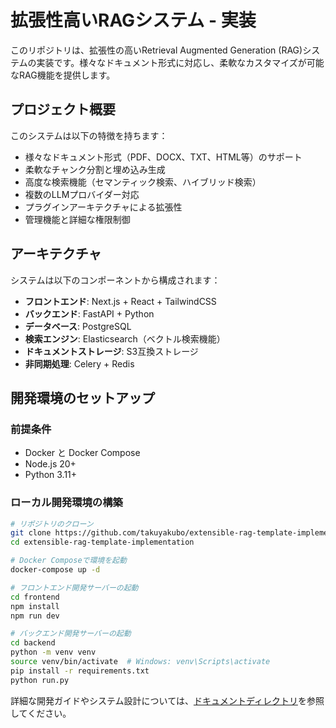 # 拡張性高いRAGシステム - 実装

このリポジトリは、拡張性の高いRetrieval Augmented Generation (RAG)システムの実装です。様々なドキュメント形式に対応し、柔軟なカスタマイズが可能なRAG機能を提供します。

## プロジェクト概要

このシステムは以下の特徴を持ちます：

- 様々なドキュメント形式（PDF、DOCX、TXT、HTML等）のサポート
- 柔軟なチャンク分割と埋め込み生成
- 高度な検索機能（セマンティック検索、ハイブリッド検索）
- 複数のLLMプロバイダー対応
- プラグインアーキテクチャによる拡張性
- 管理機能と詳細な権限制御

## アーキテクチャ

システムは以下のコンポーネントから構成されます：

- **フロントエンド**: Next.js + React + TailwindCSS
- **バックエンド**: FastAPI + Python
- **データベース**: PostgreSQL
- **検索エンジン**: Elasticsearch（ベクトル検索機能）
- **ドキュメントストレージ**: S3互換ストレージ
- **非同期処理**: Celery + Redis

## 開発環境のセットアップ

### 前提条件

- Docker と Docker Compose
- Node.js 20+
- Python 3.11+

### ローカル開発環境の構築

```bash
# リポジトリのクローン
git clone https://github.com/takuyakubo/extensible-rag-template-implementation.git
cd extensible-rag-template-implementation

# Docker Composeで環境を起動
docker-compose up -d

# フロントエンド開発サーバーの起動
cd frontend
npm install
npm run dev

# バックエンド開発サーバーの起動
cd backend
python -m venv venv
source venv/bin/activate  # Windows: venv\Scripts\activate
pip install -r requirements.txt
python run.py
```

詳細な開発ガイドやシステム設計については、[ドキュメントディレクトリ](./docs)を参照してください。
